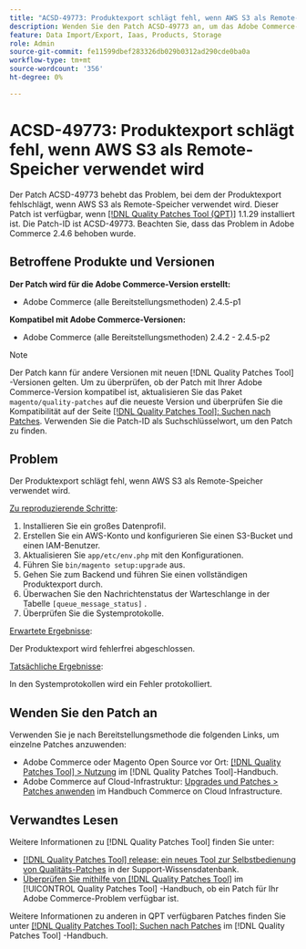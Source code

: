 ```yaml
---
title: "ACSD-49773: Produktexport schlägt fehl, wenn AWS S3 als Remote-Speicher verwendet wird"
description: Wenden Sie den Patch ACSD-49773 an, um das Adobe Commerce-Problem zu beheben, bei dem der Produktexport fehlschlägt, wenn AWS S3 als Remote-Speicher verwendet wird.
feature: Data Import/Export, Iaas, Products, Storage
role: Admin
source-git-commit: fe11599dbef283326db029b0312ad290cde0ba0a
workflow-type: tm+mt
source-wordcount: '356'
ht-degree: 0%

---
```


# ACSD-49773: Produktexport schlägt fehl, wenn AWS S3 als Remote-Speicher verwendet wird

Der Patch ACSD-49773 behebt das Problem, bei dem der Produktexport fehlschlägt, wenn AWS S3 als Remote-Speicher verwendet wird. Dieser Patch ist verfügbar, wenn [[!DNL Quality Patches Tool (QPT)]](https://experienceleague.adobe.com/en/docs/commerce-knowledge-base/kb/announcements/commerce-announcements/magento-quality-patches-released-new-tool-to-self-serve-quality-patches) 1.1.29 installiert ist. Die Patch-ID ist ACSD-49773. Beachten Sie, dass das Problem in Adobe Commerce 2.4.6 behoben wurde.

## Betroffene Produkte und Versionen

**Der Patch wird für die Adobe Commerce-Version erstellt:**

* Adobe Commerce (alle Bereitstellungsmethoden) 2.4.5-p1

**Kompatibel mit Adobe Commerce-Versionen:**

* Adobe Commerce (alle Bereitstellungsmethoden) 2.4.2 - 2.4.5-p2

>[!NOTE]
>
>Der Patch kann für andere Versionen mit neuen [!DNL Quality Patches Tool] -Versionen gelten. Um zu überprüfen, ob der Patch mit Ihrer Adobe Commerce-Version kompatibel ist, aktualisieren Sie das Paket `magento/quality-patches` auf die neueste Version und überprüfen Sie die Kompatibilität auf der Seite [[!DNL Quality Patches Tool]: Suchen nach Patches](https://experienceleague.adobe.com/tools/commerce-quality-patches/index.html). Verwenden Sie die Patch-ID als Suchschlüsselwort, um den Patch zu finden.

## Problem

Der Produktexport schlägt fehl, wenn AWS S3 als Remote-Speicher verwendet wird.

<u>Zu reproduzierende Schritte</u>:

1. Installieren Sie ein großes Datenprofil.
1. Erstellen Sie ein AWS-Konto und konfigurieren Sie einen S3-Bucket und einen IAM-Benutzer.
1. Aktualisieren Sie `app/etc/env.php` mit den Konfigurationen.
1. Führen Sie `bin/magento setup:upgrade` aus.
1. Gehen Sie zum Backend und führen Sie einen vollständigen Produktexport durch.
1. Überwachen Sie den Nachrichtenstatus der Warteschlange in der Tabelle `[queue_message_status]` .
1. Überprüfen Sie die Systemprotokolle.

<u>Erwartete Ergebnisse</u>:

Der Produktexport wird fehlerfrei abgeschlossen.

<u>Tatsächliche Ergebnisse</u>:

In den Systemprotokollen wird ein Fehler protokolliert.

## Wenden Sie den Patch an

Verwenden Sie je nach Bereitstellungsmethode die folgenden Links, um einzelne Patches anzuwenden:

* Adobe Commerce oder Magento Open Source vor Ort: [[!DNL Quality Patches Tool] > Nutzung](/help/tools/quality-patches-tool/usage.md) im [!DNL Quality Patches Tool]-Handbuch.
* Adobe Commerce auf Cloud-Infrastruktur: [Upgrades und Patches > Patches anwenden](https://experienceleague.adobe.com/docs/commerce-cloud-service/user-guide/develop/upgrade/apply-patches.html) im Handbuch Commerce on Cloud Infrastructure.

## Verwandtes Lesen

Weitere Informationen zu [!DNL Quality Patches Tool] finden Sie unter:

* [[!DNL Quality Patches Tool] release: ein neues Tool zur Selbstbedienung von Qualitäts-Patches](https://experienceleague.adobe.com/en/docs/commerce-knowledge-base/kb/announcements/commerce-announcements/magento-quality-patches-released-new-tool-to-self-serve-quality-patches) in der Support-Wissensdatenbank.
* [Überprüfen Sie mithilfe von  [!DNL Quality Patches Tool]](/help/tools/quality-patches-tool/patches-available-in-qpt/check-patch-for-magento-issue-with-magento-quality-patches.md) im [!UICONTROL Quality Patches Tool] -Handbuch, ob ein Patch für Ihr Adobe Commerce-Problem verfügbar ist.


Weitere Informationen zu anderen in QPT verfügbaren Patches finden Sie unter [[!DNL Quality Patches Tool]: Suchen nach Patches](https://experienceleague.adobe.com/tools/commerce-quality-patches/index.html) im [!DNL Quality Patches Tool] -Handbuch.
